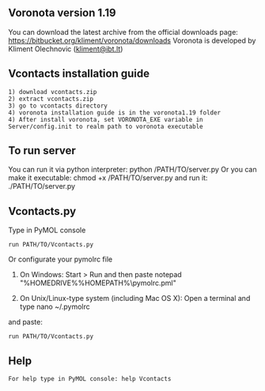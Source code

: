 ## Voronota version 1.19

You can download the latest archive from the official downloads page: https://bitbucket.org/kliment/voronota/downloads
Voronota is developed by Kliment Olechnovic (kliment@ibt.lt)

## Vcontacts installation guide

```
1) download vcontacts.zip
2) extract vcontacts.zip
3) go to vcontacts directory
4) voronota installation guide is in the voronota1.19 folder
4) After install voronota, set VORONOTA_EXE variable in Server/config.init to realm path to voronota executable 
```
## To run server
You can run it via python interpreter: python /PATH/TO/server.py
Or you can make it executable: chmod +x /PATH/TO/server.py
and run it: ./PATH/TO/server.py

## Vcontacts.py
Type in PyMOL console
```
run PATH/TO/Vcontacts.py
```

Or configurate your pymolrc file

1) On Windows: Start > Run and then paste notepad "%HOMEDRIVE%%HOMEPATH%\pymolrc.pml"

2) On Unix/Linux-type system (including Mac OS X): Open a terminal and type
nano ~/.pymolrc

and paste:
```
run PATH/TO/Vcontacts.py
```

## Help
```
For help type in PyMOL console: help Vcontacts
```

